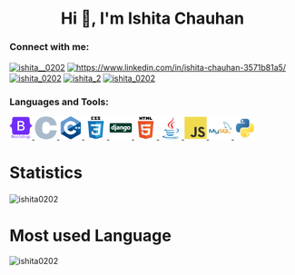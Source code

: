 <h1 align="center">Hi 👋, I'm Ishita Chauhan</h1>

<h3 align="left">Connect with me:</h3>
<p align="left">
<a href="https://twitter.com/ishita__0202" target="blank"><img align="center" src="https://cdn.jsdelivr.net/npm/simple-icons@3.0.1/icons/twitter.svg" alt="ishita__0202" height="30" width="40" /></a>
<a href="https://linkedin.com/in/https://www.linkedin.com/in/ishita-chauhan-3571b81a5/" target="blank"><img align="center" src="https://cdn.jsdelivr.net/npm/simple-icons@3.0.1/icons/linkedin.svg" alt="https://www.linkedin.com/in/ishita-chauhan-3571b81a5/" height="30" width="40" /></a>
<a href="https://instagram.com/ishita_0202" target="blank"><img align="center" src="https://cdn.jsdelivr.net/npm/simple-icons@3.0.1/icons/instagram.svg" alt="ishita_0202" height="30" width="40" /></a>
<a href="https://www.hackerrank.com/ishita_2" target="blank"><img align="center" src="https://cdn.jsdelivr.net/npm/simple-icons@3.0.1/icons/hackerrank.svg" alt="ishita_2" height="30" width="40" /></a>
<a href="https://codeforces.com/profile/ishita_0202" target="blank"><img align="center" src="https://cdn.jsdelivr.net/npm/simple-icons@3.0.1/icons/codeforces.svg" alt="ishita_0202" height="30" width="40" /></a>
</p>

<h3 align="left">Languages and Tools:</h3>
<p align="left"> <a href="https://getbootstrap.com" target="_blank"> <img src="https://raw.githubusercontent.com/devicons/devicon/master/icons/bootstrap/bootstrap-plain-wordmark.svg" alt="bootstrap" width="40" height="40"/> </a> <a href="https://www.cprogramming.com/" target="_blank"> <img src="https://raw.githubusercontent.com/devicons/devicon/master/icons/c/c-original.svg" alt="c" width="40" height="40"/> </a> <a href="https://www.w3schools.com/cpp/" target="_blank"> <img src="https://raw.githubusercontent.com/devicons/devicon/master/icons/cplusplus/cplusplus-original.svg" alt="cplusplus" width="40" height="40"/> </a> <a href="https://www.w3schools.com/css/" target="_blank"> <img src="https://raw.githubusercontent.com/devicons/devicon/master/icons/css3/css3-original-wordmark.svg" alt="css3" width="40" height="40"/> </a> <a href="https://www.djangoproject.com/" target="_blank"> <img src="https://raw.githubusercontent.com/devicons/devicon/master/icons/django/django-original.svg" alt="django" width="40" height="40"/> </a> <a href="https://www.w3.org/html/" target="_blank"> <img src="https://raw.githubusercontent.com/devicons/devicon/master/icons/html5/html5-original-wordmark.svg" alt="html5" width="40" height="40"/> </a> <a href="https://www.java.com" target="_blank"> <img src="https://raw.githubusercontent.com/devicons/devicon/master/icons/java/java-original.svg" alt="java" width="40" height="40"/> </a> <a href="https://developer.mozilla.org/en-US/docs/Web/JavaScript" target="_blank"> <img src="https://raw.githubusercontent.com/devicons/devicon/master/icons/javascript/javascript-original.svg" alt="javascript" width="40" height="40"/> </a> <a href="https://www.mysql.com/" target="_blank"> <img src="https://raw.githubusercontent.com/devicons/devicon/master/icons/mysql/mysql-original-wordmark.svg" alt="mysql" width="40" height="40"/> </a> <a href="https://www.python.org" target="_blank"> <img src="https://raw.githubusercontent.com/devicons/devicon/master/icons/python/python-original.svg" alt="python" width="40" height="40"/> </a> </p>


# Statistics #
<p><img align="center" src="https://github-readme-stats.vercel.app/api?username=ishita0202&show_icons=true&locale=en" alt="ishita0202" /></p>

# Most used Language #
<p><img align="left" src="https://github-readme-stats.vercel.app/api/top-langs?username=ishita0202&show_icons=true&locale=en&layout=compact" alt="ishita0202" /></p>
